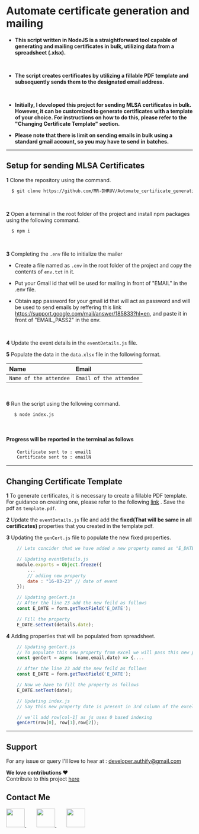 # Automate certificate generation and mailing

- **This script written in NodeJS is a straightforward tool capable of generating and mailing certificates in bulk, utilizing data from a spreadsheet (.xlsx).**
<br>

- **The script creates certificates by utilizing a fillable PDF template and subsequently sends them to the designated email address.**
<br>

- **Initially, I developed this project for sending MLSA certificates in bulk. However, it can be customized to generate certificates with a template of your choice. For instructions on how to do this, please refer to the "Changing Certificate Template" section.**  

- **Please note that there is limit on sending emails in bulk using a standard gmail account, so you may have to send in batches.**

<hr>

## Setup for sending MLSA Certificates

**1** Clone the repository using the command.
```bash
  $ git clone https://github.com/MR-DHRUV/Automate_certificate_generation_and_mailing.git
```
<br>

**2** Open a terminal in the root folder of the project and install npm packages using the following command.
```bash
  $ npm i
```
<br>

**3** Completing the ```.env``` file to initialize the mailer

- Create a file named as ```.env``` in the root folder of the project and copy the contents of ```env.txt``` in it. 

- Put your Gmail id that will be used for mailing in front of "EMAIL" in the .env file.

- Obtain app password for your gmail id that will act as password and will be used to send emails by reffering this link https://support.google.com/mail/answer/185833?hl=en, and paste it in front of "EMAIL_PASS2" in the env.
<br>

**4** Update the event details in the ```eventDetails.js``` file. 
<br>

**5** Populate the data in the ```data.xlsx``` file in the following format.

| Name  | Email|
| :--------- | :------- | 
| `Name of the attendee`    | `Email of the attendee` | 

<br>

**6** Run the script using the following command. 
```bash
   $ node index.js
```
<br>

#### Progress will be reported in the terminal as follows
```bash
    Certificate sent to : email1
    Certificate sent to : emailN
```

<hr>

## Changing Certificate Template


**1** To generate certificates, it is necessary to create a fillable PDF template. For guidance on creating one, please refer to the following <a href="https://www.youtube.com/watch?v=6cYpJJxvZMc" target="_blank" rel="noopener noreferrer">link</a> . Save the pdf as ```template.pdf```.

**2** Update the ```eventDetails.js``` file and add the **fixed(That will be same in all certificates)** properties that you created in the template pdf. 


**3** Updating the ```genCert.js``` file to populate the new fixed properties.

```javascript
    // Lets concider that we have added a new property named as "E_DATE" and that will be fixed in all certificates

    // Updating eventDetails.js
    module.exports = Object.freeze({
        ...
        // adding new property
        date : "16-03-23" // date of event
    });

    // Updating genCert.js
    // After the line 23 add the new feild as follows
    const E_DATE = form.getTextField('E_DATE');

    // Fill the property
    E_DATE.setText(details.date);
```

**4** Adding properties that will be populated from spreadsheet.

```javascript
    // Updating genCert.js
    // To populate this new property from excel we will pass this new property as a parameter to the function genCert present at line 10 as follows
    const genCert = async (name,email,date) => {....

    // After the line 23 add the new feild as follows
    const E_DATE = form.getTextField('E_DATE');

    // Now we have to fill the property as follows
    E_DATE.setText(date);

    // Updating index.js
    // Say this new property date is present in 3rd column of the excel sheet, so we'll modify line no 18 as follows

    // we'll add row[col-1] as js uses 0 based indexing
    genCert(row[0], row[1],row[2]);
``` 

<hr>

## Support

For any issue or query I'll love to hear at : developer.authify@gmail.com

**We love contributions ❤️** <br>Contribute to this project <a href="https://github.com/MR-DHRUV/Automate_certificate_generation_and_mailing" target="_blank" rel="noopener noreferrer">here</a>

## Contact Me <br>


<a href="https://www.linkedin.com/in/dhruv-gupta-55034a228/" target="_blank" rel="noopener noreferrer">
  <img src="https://cdn-icons-png.flaticon.com/512/1384/1384014.png" alt="" width="50px" height="50px">
</a>
&nbsp;&nbsp;&nbsp;&nbsp;&nbsp;&nbsp;
<a href="https://github.com/MR-DHRUV" target="_blank" rel="noopener noreferrer">
  <img src="https://cdn-icons-png.flaticon.com/512/733/733609.png" alt="" width="50px" height="50px">
</a>
&nbsp;&nbsp;&nbsp;&nbsp;&nbsp;&nbsp;
<a href="mailto://developer.authify@gmail.com" target="_blank" rel="noopener noreferrer">
  <img src="https://cdn-icons-png.flaticon.com/512/60/60543.png" alt="" width="50px" height="50px">
</a>

